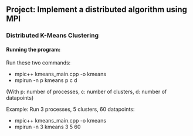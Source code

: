 ## Project: Implement a distributed algorithm using MPI
### Distributed K-Means Clustering


#### Running the program: 
   Run these two commands: 	

- mpic++ kmeans_main.cpp -o kmeans
- mpirun -n p kmeans p c d
    
(With	p: number of processes,
c: number of clusters,
d: number of datapoints)

Example: Run 3 processes, 5 clusters, 60 datapoints:
- mpic++ kmeans_main.cpp -o kmeans
- mpirun -n 3 kmeans 3 5 60
